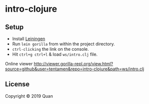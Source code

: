 # intro-clojure

## Setup

- Install [Leiningen](https://leiningen.org/)
- Run `lein gorilla` from within the project directory.
- `ctrl-clicking` the link on the console.
- Hit `ctrl+g ctrl+l` & load `ws/intro.clj` file.

Online viewer http://viewer.gorilla-repl.org/view.html?source=github&user=tentamen&repo=intro-clojure&path=ws/intro.clj

## License

Copyright © 2019 Quan
